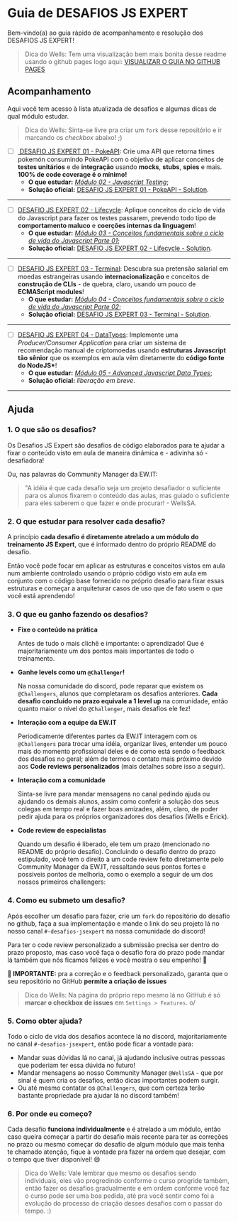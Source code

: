 # Guia de DESAFIOS JS EXPERT

Bem-vindo(a) ao guia rápido de acompanhamento e resolução dos DESAFIOS JS EXPERT!

> Dica do Wells: Tem uma visualização bem mais bonita desse readme usando o github pages logo aqui: [VISUALIZAR O GUIA NO GITHUB PAGES][ghpagesurl]

## Acompanhamento

Aqui você tem acesso à lista atualizada de desafios e algumas dicas de qual módulo estudar.

> Dica do Wells: Sinta-se livre pra criar um `fork` desse repositório e ir marcando os _checkbox_ abaixo! ;)

- [ ] [ DESAFIO JS EXPERT 01 - PokeAPI][challenge01]:
      Crie uma API que retorna times pokemón consumindo PokeAPI com o objetivo de aplicar conceitos de **testes unitários** e de **integração** usando **mocks**, **stubs**, **spies** e mais. **100% de code coverage é o mínimo!**
  - **O que estudar:** [_Módulo 02 - Javascript Testing_][module01];
  - **Solução oficial:** [DESAFIO JS EXPERT 01 - PokeAPI - Solution][solution01].

---

- [ ] [DESAFIO JS EXPERT 02 - Lifecycle][challenge02]:
      Aplique conceitos do ciclo de vida do Javascript para fazer os testes passarem, prevendo todo tipo de **comportamento maluco** e **coerções internas da linguagem**!
  - **O que estudar:** [_Módulo 03 - Conceitos fundamentais sobre o ciclo de vida do Javascript Parte 01_][module02];
  - **Solução oficial:** [DESAFIO JS EXPERT 02 - Lifecycle - Solution][solution02].

---

- [ ] [DESAFIO JS EXPERT 03 - Terminal][challenge03]:
      Descubra sua pretensão salarial em moedas estrangeiras usando **internacionalização** e conceitos de **construção de CLIs** - de quebra, claro, usando um pouco de **ECMAScript modules**!
  - **O que estudar:** [_Módulo 04 - Conceitos fundamentais sobre o ciclo de vida do Javascript Parte 02_][module03];
  - **Solução oficial:** [DESAFIO JS EXPERT 03 - Terminal - Solution][solution03].

---

- [ ] [DESAFIO JS EXPERT 04 - DataTypes][challenge04]:
      Implemente uma _Producer/Consumer Application_ para criar um sistema de recomendação manual de criptomoedas usando **estruturas Javascript tão sênior** que os exemplos em aula vêm diretamente do **código fonte do NodeJS\***!
  - **O que estudar:** [_Módulo 05 - Advanced Javascript Data Types_][module04];
  - **Solução oficial:** _liberação em breve_.

---

## Ajuda

### 1. O que são os desafios?

Os Desafios JS Expert são desafios de código elaborados para te ajudar a fixar o conteúdo visto em aula de maneira dinâmica e - adivinha só - desafiadora!

Ou, nas palavras do Community Manager da EW.IT:

> "A idéia é que cada desafio seja um projeto desafiador o suficiente para os alunos fixarem o conteúdo das aulas, mas guiado o suficiente para eles saberem o que fazer e onde procurar! - WellsSA.

### 2. O que estudar para resolver cada desafio?

A princípio **cada desafio é diretamente atrelado a um módulo do treinamento JS Expert**, que é informado dentro do próprio README do desafio.

Então você pode focar em aplicar as estruturas e conceitos vistos em aula num ambiente controlado usando o próprio código visto em aula em conjunto com o código base fornecido no próprio desafio para fixar essas estruturas e começar a arquiteturar casos de uso que de fato usem o que você está aprendendo!

### 3. O que eu ganho fazendo os desafios?

- **Fixe o conteúdo na prática**

  Antes de tudo o mais clichê e importante: o aprendizado! Que é majoritariamente um dos pontos mais importantes de todo o treinamento.

- **Ganhe levels como um `@Challenger`!**

  Na nossa comunidade do discord, pode reparar que existem os `@Challengers`, alunos que completaram os desafios anteriores. **Cada desafio concluído no prazo equivale a 1 level up** na comunidade, então quanto maior o nível do `@Challenger`, mais desafios ele fez!

- **Interação com a equipe da EW.IT**

  Periodicamente diferentes partes da EW.IT interagem com os `@Challengers` para trocar uma idéia, organizar lives, entender um pouco mais do momento profissional deles e de como está sendo o feedback dos desafios no geral; além de termos o contato mais próximo devido aos **Code reviews personalizados** (mais detalhes sobre isso a seguir).

- **Interação com a comunidade**

  Sinta-se livre para mandar mensagens no canal pedindo ajuda ou ajudando os demais alunos, assim como conferir a solução dos seus colegas em tempo real e fazer boas amizades, além, claro, de poder pedir ajuda para os próprios organizadores dos desafios (Wells e Erick).

- **Code review de especialistas**

  Quando um desafio é liberado, ele tem um prazo (mencionado no README do próprio desafio). Concluindo o desafio dentro do prazo estipulado, você tem o direito a um code review feito diretamente pelo Community Manager da EW.IT, ressaltando seus pontos fortes e possíveis pontos de melhoria, como o exemplo a seguir de um dos nossos primeiros challengers:

### 4. Como eu submeto um desafio?

Após escolher um desafio para fazer, crie um `fork` do repositório do desafio no github, faça a sua implementação e mande o link do seu projeto lá no nosso canal `#-desafios-jsexpert` na nossa comunidade do discord!

Para ter o code review personalizado a submissão precisa ser dentro do prazo proposto, mas caso você faça o desafio fora do prazo pode mandar lá também que nós ficamos felizes e você mostra o seu empenho! 🚀

**🚨 IMPORTANTE:** pra a correção e o feedback personalizado, garanta que o seu repositório no GitHub **permite a criação de issues**

> Dica do Wells: Na página do próprio repo mesmo lá no GitHub é só **marcar o checkbox de issues** em `Settings > Features`. o/

### 5. Como obter ajuda?

Todo o ciclo de vida dos desafios acontece lá no discord, majoritariamente no canal `#-desafios-jsexpert`, então pode ficar a vontade para:

- Mandar suas dúvidas lá no canal, já ajudando inclusive outras pessoas que poderiam ter essa dúvida no futuro!
- Mandar mensagens ao nosso Community Manager `@WellsSA` - que por sinal é quem cria os desafios, então dicas importantes podem surgir.
- Ou até mesmo contatar os `@Challengers`, que com certeza terão bastante propriedade pra ajudar lá no discord também!

### 6. Por onde eu começo?

Cada desafio **funciona individualmente** e é atrelado a um módulo, então caso queira começar a partir do desafio mais recente para ter as correções no prazo ou mesmo começar do desafio de algum módulo que mais tenha te chamado atenção, fique à vontade pra fazer na ordem que desejar, com o tempo que tiver disponível! 😄

> Dica do Wells: Vale lembrar que mesmo os desafios sendo individuais, eles vão progredindo conforme o curso progride também, então fazer os desafios gradualmente e em ordem conforme você faz o curso pode ser uma boa pedida, até pra você sentir como foi a evolução do processo de criação desses desafios com o passar do tempo. :)

[ghpagesurl]: https://wellssa.github.io/jsexpert-challenge-guide/

<!--- Challenge 01 stuff -->

[module01]: https://javascriptexpert.club.hotmart.com/lesson/K4k013YkeY/introducao-ao-capitulo
[challenge01]: https://github.com/training-erickwendel/jsexpert-exercicio01-pokeapi
[solution01]: https://github.com/training-erickwendel/jsexpert-exercicio01-pokeapi-solution

<!--- Challenge 02 stuff -->

[module02]: https://javascriptexpert.club.hotmart.com/lesson/3eaYRg5Beg/introducao-ao-capitulo
[challenge02]: https://github.com/training-erickwendel/jsexpert-challenge02-lifecycle
[solution02]: https://github.com/training-erickwendel/jsexpert-challenge02-lifecycle-solution

<!--- Challenge 03 stuff -->

[module03]: https://javascriptexpert.club.hotmart.com/lesson/ROxErPLB4D/introducao-ao-capitulo
[challenge03]: https://github.com/training-erickwendel/jsexpert-challenge03-terminal
[solution03]: https://github.com/training-erickwendel/jsexpert-challenge03-terminal-solution

<!--- Challenge 04 stuff -->

[module04]: https://javascriptexpert.club.hotmart.com/lesson/gOpYqkXb4J/introducao-ao-capitulo
[challenge04]: https://github.com/training-erickwendel/jsexpert-challenge04-datatypes
